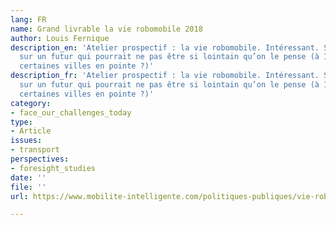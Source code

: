 ```yaml
---
lang: FR
name: Grand livrable la vie robomobile 2018
author: Louis Fernique
description_en: 'Atelier prospectif : la vie robomobile. Intéressant. Stimule l’imagination
  sur un futur qui pourrait ne pas être si lointain qu’on le pense (à 10 ans, dans
  certaines villes en pointe ?)'
description_fr: 'Atelier prospectif : la vie robomobile. Intéressant. Stimule l’imagination
  sur un futur qui pourrait ne pas être si lointain qu’on le pense (à 10 ans, dans
  certaines villes en pointe ?)'
category:
- face_our_challenges_today
type:
- Article
issues:
- transport
perspectives:
- foresight_studies
date: ''
file: ''
url: https://www.mobilite-intelligente.com/politiques-publiques/vie-robomobile

---
```

